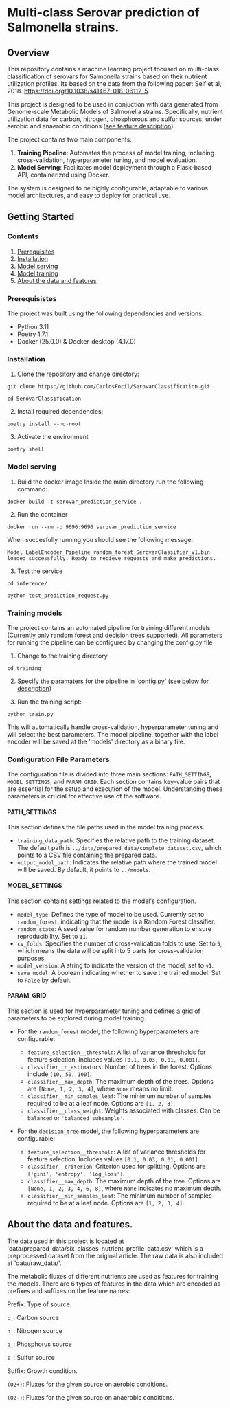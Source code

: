 # Multi-class Serovar prediction of Salmonella strains.

## Overview
This repository contains a machine learning project focused on multi-class classification of serovars for Salmonella strains based on their nutrient utilization profiles. Its based on the data from the following paper: Seif et al, 2018. https://doi.org/10.1038/s41467-018-06112-5.

This project is designed to be used in conjuction with data generated from Genome-scale Metabolic Models of Salmonella strains. Specifically, nutrient utilization data for carbon, nitrogen, phosphorous and sulfur sources, under aerobic and anaerobic conditions ([see feature description](#about-the-data-and-features)).

The project contains two main components:

1. **Training Pipeline**: Automates the process of model training, including cross-validation, hyperparameter tuning, and model evaluation.
2. **Model Serving**: Facilitates model deployment through a Flask-based API, containerized using Docker.

The system is designed to be highly configurable, adaptable to various model architectures, and easy to deploy for practical use.

## Getting Started

### Contents

1. [Prerequisites](#Prerequisistes)
2. [Installation](#Installation)
3. [Model serving](#Model-serving)
4. [Model training](#training-models)
5. [About the data and features](#about-the-data-and-features)

### Prerequisistes
The project was built using the following dependencies and versions:

* Python 3.11
* Poetry 1.7.1
* Docker (25.0.0) & Docker-desktop (4.17.0) 

### Installation
1. Clone the repository and change directory:
```
git clone https://github.com/CarlosFocil/SerovarClassification.git
```

```
cd SerovarClassification
```

2. Install required dependencies:
```
poetry install --no-root
```

3. Activate the environment
```
poetry shell
```

### Model serving

1. Build the docker image
Inside the main directory run the following command:
```
docker build -t serovar_prediction_service .
```
2. Run the container
```
docker run --rm -p 9696:9696 serovar_prediction_service
```
When succesfully running you should see the following message:
```
Model LabelEncoder_Pipeline_random_forest_SerovarClassifier_v1.bin loaded successfully. Ready to recieve requests and make predictions.
```
3. Test the service
```
cd inference/

python test_prediction_request.py
```

### Training models
The project contains an automated pipeline for training different models (Currently only random forest and decision trees supported).
All parameters for running the pipeline can be configured by changing the config.py file

1. Change to the training directory
```
cd training
```
2. Specify the paramaters for the pipeline in 'config.py' ([see below for description](#configuration-file-parameters))

3. Run the training script:
```
python train.py
```
This will automatically handle cross-validation, hyperparameter tuning and will select the best parameters. The model pipeline, together with the label encoder will be saved at the 'models' directory as a binary file.

### Configuration File Parameters

The configuration file is divided into three main sections: `PATH_SETTINGS`, `MODEL_SETTINGS`, and `PARAM_GRID`. Each section contains key-value pairs that are essential for the setup and execution of the model. Understanding these parameters is crucial for effective use of the software.

#### PATH_SETTINGS
This section defines the file paths used in the model training process.

- `training_data_path`: Specifies the relative path to the training dataset. The default path is `../data/prepared_data/complete_dataset.csv`, which points to a CSV file containing the prepared data.
- `output_model_path`: Indicates the relative path where the trained model will be saved. By default, it points to `../models`.

#### MODEL_SETTINGS
This section contains settings related to the model's configuration.

- `model_type`: Defines the type of model to be used. Currently set to `random_forest`, indicating that the model is a Random Forest classifier.
- `random_state`: A seed value for random number generation to ensure reproducibility. Set to `11`.
- `cv_folds`: Specifies the number of cross-validation folds to use. Set to `5`, which means the data will be split into 5 parts for cross-validation purposes.
- `model_version`: A string to indicate the version of the model, set to `v1`.
- `save_model`: A boolean indicating whether to save the trained model. Set to `False` by default.

#### PARAM_GRID
This section is used for hyperparameter tuning and defines a grid of parameters to be explored during model training.

- For the `random_forest` model, the following hyperparameters are configurable:
  - `feature_selection__threshold`: A list of variance thresholds for feature selection. Includes values `[0.1, 0.03, 0.01, 0.001]`.
  - `classifier__n_estimators`: Number of trees in the forest. Options include `[10, 50, 100]`.
  - `classifier__max_depth`: The maximum depth of the trees. Options are `[None, 1, 2, 3, 4]`, where `None` means no limit.
  - `classifier__min_samples_leaf`: The minimum number of samples required to be at a leaf node. Options are `[1, 2, 3]`.
  - `classifier__class_weight`: Weights associated with classes. Can be `balanced` or `'balanced_subsample'`.

- For the `decision_tree` model, the following hyperparameters are configurable:
  - `feature_selection__threshold`: A list of variance thresholds for feature selection. Includes values `[0.1, 0.03, 0.01, 0.001]`.
  - `classifier__criterion`: Criterion used for splitting. Options are `['gini', 'entropy', 'log_loss']`.
  - `classifier__max_depth`: The maximum depth of the tree. Options are `[None, 1, 2, 3, 4, 6, 8]`, where `None` indicates no maximum depth.
  - `classifier__min_samples_leaf`: The minimum number of samples required to be at a leaf node. Options are `[1, 2, 3, 4]`.

## About the data and features.

The data used in this project is located at 'data/prepared_data/six_classes_nutrient_profile_data.csv' which is a preprocessed dataset from the original article. The raw data is also included at 'data/raw_data/'.

The metabolic fluxes of different nutrients are used as features for training the models. There are 6 types of features in the data which are encoded as prefixes and suffixes on the feature names:

Prefix: Type of source.

`c_`: Carbon source

`n_`: Nitrogen source

`p_`: Phosphorus source

`s_`: Sulfur source

Suffix: Growth condition.

`(O2+)`: Fluxes for the given source on aerobic conditions.

`(O2-)`: Fluxes for the given source on anaerobic conditions.